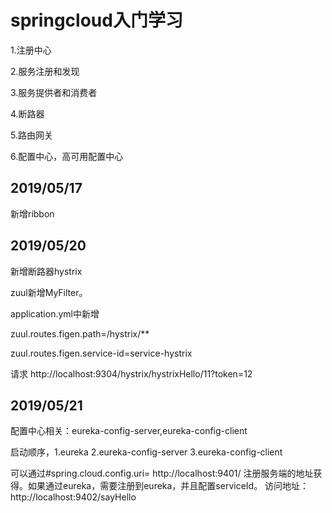 # springcloud入门学习

1.注册中心

2.服务注册和发现

3.服务提供者和消费者

4.断路器

5.路由网关

6.配置中心，高可用配置中心

## 2019/05/17

新增ribbon

## 2019/05/20

新增断路器hystrix

zuul新增MyFilter。

application.yml中新增

zuul.routes.figen.path=/hystrix/**

zuul.routes.figen.service-id=service-hystrix

请求 http://localhost:9304/hystrix/hystrixHello/11?token=12

## 2019/05/21

配置中心相关：eureka-config-server,eureka-config-client

启动顺序，1.eureka 2.eureka-config-server 3.eureka-config-client

可以通过#spring.cloud.config.uri= http://localhost:9401/ 注册服务端的地址获得。如果通过eureka，需要注册到eureka，并且配置serviceId。
访问地址：http://localhost:9402/sayHello
